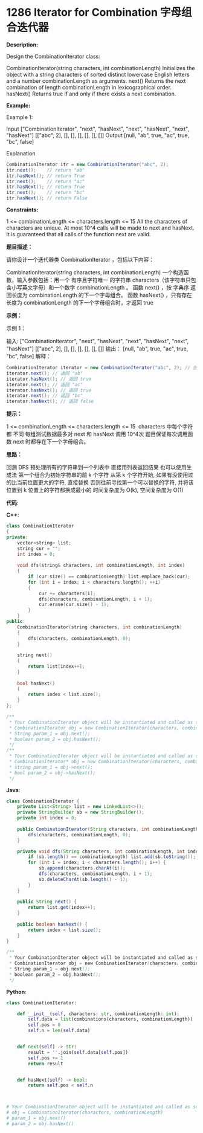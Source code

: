 # 1286 Iterator for Combination 字母组合迭代器

__Description:__

Design the CombinationIterator class:

CombinationIterator(string characters, int combinationLength) Initializes the object with a string characters of sorted distinct lowercase English letters and a number combinationLength as arguments.
next() Returns the next combination of length combinationLength in lexicographical order.
hasNext() Returns true if and only if there exists a next combination.

__Example:__

Example 1:

Input
["CombinationIterator", "next", "hasNext", "next", "hasNext", "next", "hasNext"]
[["abc", 2], [], [], [], [], [], []]
Output
[null, "ab", true, "ac", true, "bc", false]

Explanation

```Java
CombinationIterator itr = new CombinationIterator("abc", 2);
itr.next();    // return "ab"
itr.hasNext(); // return True
itr.next();    // return "ac"
itr.hasNext(); // return True
itr.next();    // return "bc"
itr.hasNext(); // return False
```

__Constraints:__

1 <= combinationLength <= characters.length <= 15
All the characters of characters are unique.
At most 10^4 calls will be made to next and hasNext.
It is guaranteed that all calls of the function next are valid.

__题目描述：__

请你设计一个迭代器类 CombinationIterator ，包括以下内容：

CombinationIterator(string characters, int combinationLength) 一个构造函数，输入参数包括：用一个 有序且字符唯一 的字符串 characters（该字符串只包含小写英文字母）和一个数字 combinationLength 。
函数 next() ，按 字典序 返回长度为 combinationLength 的下一个字母组合。
函数 hasNext() ，只有存在长度为 combinationLength 的下一个字母组合时，才返回 true

__示例：__

示例 1：

输入:
["CombinationIterator", "next", "hasNext", "next", "hasNext", "next", "hasNext"]
[["abc", 2], [], [], [], [], [], []]
输出：
[null, "ab", true, "ac", true, "bc", false]
解释：

```Java
CombinationIterator iterator = new CombinationIterator("abc", 2); // 创建迭代器 iterator
iterator.next(); // 返回 "ab"
iterator.hasNext(); // 返回 true
iterator.next(); // 返回 "ac"
iterator.hasNext(); // 返回 true
iterator.next(); // 返回 "bc"
iterator.hasNext(); // 返回 false
```

__提示：__

1 <= combinationLength <= characters.length <= 15
 characters 中每个字符都 不同
每组测试数据最多对 next 和 hasNext 调用 10^4次
题目保证每次调用函数 next 时都存在下一个字母组合。

__思路：__

回溯
DFS 预处理所有的字符串到一个列表中
直接用列表返回结果
也可以使用生成法
第一个组合为初始字符串的前 k 个字符
从第 k 个字符开始, 如果有没使用过的比当前位置更大的字符, 直接替换
否则往前寻找第一个可以替换的字符, 并将该位置到 k 位置上的字符都换成最小的
时间复杂度为 O(k), 空间复杂度为 O(1)

__代码__:

__C++__:

```C++
class CombinationIterator 
{
private:
    vector<string> list;
    string cur = "";
    int index = 0;
    
    void dfs(string& characters, int combinationLength, int index)
    {
        if (cur.size() == combinationLength) list.emplace_back(cur);
        for (int i = index; i < characters.length(); ++i) 
        {
            cur += characters[i];
            dfs(characters, combinationLength, i + 1);
            cur.erase(cur.size() - 1);
        }
    }
public:
    CombinationIterator(string characters, int combinationLength) 
    {
        dfs(characters, combinationLength, 0);
    }
    
    string next() 
    {
        return list[index++];
    }
    
    bool hasNext() 
    {
        return index < list.size();
    }
};

/**
 * Your CombinationIterator object will be instantiated and called as such:
 * CombinationIterator obj = new CombinationIterator(characters, combinationLength);
 * String param_1 = obj.next();
 * boolean param_2 = obj.hasNext();
 */
/**
 * Your CombinationIterator object will be instantiated and called as such:
 * CombinationIterator* obj = new CombinationIterator(characters, combinationLength);
 * string param_1 = obj->next();
 * bool param_2 = obj->hasNext();
 */
```

__Java__:

```Java
class CombinationIterator {
    private List<String> list = new LinkedList<>();
    private StringBuilder sb = new StringBuilder();
    private int index = 0;
    
    public CombinationIterator(String characters, int combinationLength) {
        dfs(characters, combinationLength, 0);
    }

    private void dfs(String characters, int combinationLength, int index){
        if (sb.length() == combinationLength) list.add(sb.toString());
        for (int i = index; i < characters.length(); i++) {
            sb.append(characters.charAt(i));
            dfs(characters, combinationLength, i + 1);
            sb.deleteCharAt(sb.length() - 1);
        }
    }
    
    public String next() {
        return list.get(index++);
    }
    
    public boolean hasNext() {
        return index < list.size();
    }
}

/**
 * Your CombinationIterator object will be instantiated and called as such:
 * CombinationIterator obj = new CombinationIterator(characters, combinationLength);
 * String param_1 = obj.next();
 * boolean param_2 = obj.hasNext();
 */
```

__Python__:

```Python
class CombinationIterator:

    def __init__(self, characters: str, combinationLength: int):
        self.data = list(combinations(characters, combinationLength))
        self.pos = 0
        self.n = len(self.data)


    def next(self) -> str:
        result = ''.join(self.data[self.pos])
        self.pos += 1
        return result


    def hasNext(self) -> bool:
        return self.pos < self.n



# Your CombinationIterator object will be instantiated and called as such:
# obj = CombinationIterator(characters, combinationLength)
# param_1 = obj.next()
# param_2 = obj.hasNext()
```
